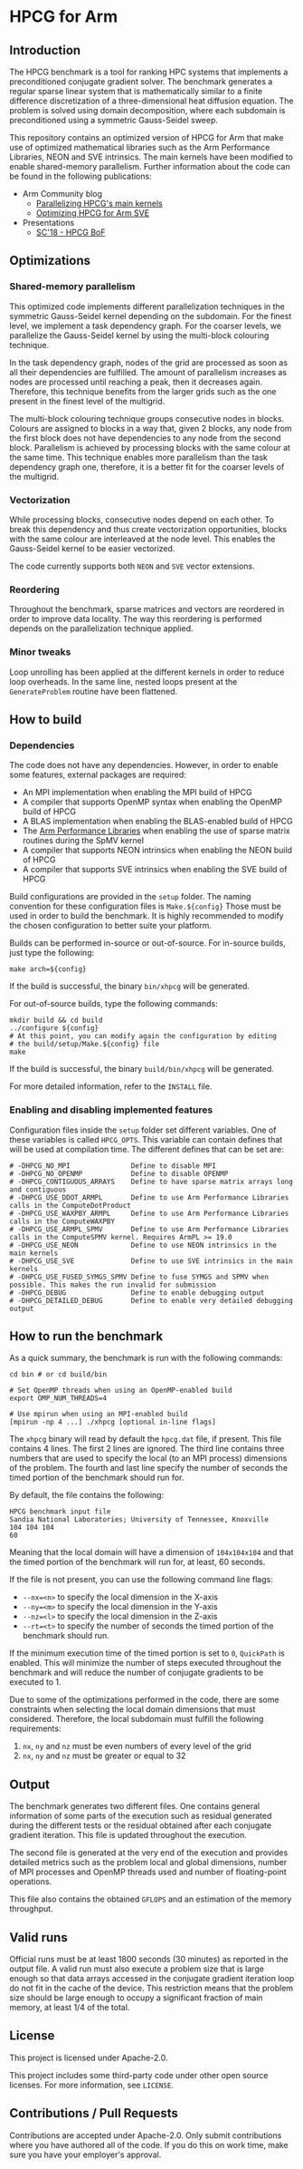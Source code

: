 # HPCG for Arm

## Introduction

The HPCG benchmark is a tool for ranking HPC systems that implements a preconditioned conjugate gradient solver. The benchmark generates a regular sparse linear system that is mathematically similar to a finite difference discretization of a three-dimensional heat diffusion equation. The problem is solved using domain decomposition, where each subdomain is preconditioned using a symmetric Gauss-Seidel sweep.

This repository contains an optimized version of HPCG for Arm that make use of optimized mathematical libraries such as the Arm Performance Libraries, NEON and SVE intrinsics. The main kernels have been modified to enable shared-memory parallelism. Further information about the code can be found in the following publications:

  * Arm Community blog
    * [Parallelizing HPCG's main kernels](https://community.arm.com/developer/tools-software/hpc/b/hpc-blog/posts/parallelizing-hpcg)
    * [Optimizing HPCG for Arm SVE](https://community.arm.com/developer/tools-software/hpc/b/hpc-blog/posts/optimizing-hpcg-for-arm-sve)
  * Presentations
    * [SC'18 - HPCG BoF](https://www.hpcg-benchmark.org/downloads/sc18/sc18_hpcg_bof.pdf)


## Optimizations

### Shared-memory parallelism

This optimized code implements different parallelization techniques in the symmetric Gauss-Seidel kernel depending on the subdomain. For the finest level, we implement a task dependency graph. For the coarser levels, we parallelize the Gauss-Seidel kernel by using the multi-block colouring technique.

In the task dependency graph, nodes of the grid are processed as soon as all their dependencies are fulfilled. The amount of parallelism increases as nodes are processed until reaching a peak, then it decreases again. Therefore, this technique benefits from the larger grids such as the one present in the finest level of the multigrid.

The multi-block colouring technique groups consecutive nodes in blocks. Colours are assigned to blocks in a way that, given 2 blocks, any node from the first block does not have dependencies to any node from the second block. Parallelism is achieved by processing blocks with the same colour at the same time. This technique enables more parallelism than the task dependency graph one, therefore, it is a better fit for the coarser levels of the multigrid.

### Vectorization

While processing blocks, consecutive nodes depend on each other. To break this dependency and thus create vectorization opportunities, blocks with the same colour are interleaved at the node level. This enables the Gauss-Seidel kernel to be easier vectorized.

The code currently supports both ``NEON`` and ``SVE`` vector extensions.

### Reordering

Throughout the benchmark, sparse matrices and vectors are reordered in order to improve data locality. The way this reordering is performed depends on the parallelization technique applied.

### Minor tweaks

Loop unrolling has been applied at the different kernels in order to reduce loop overheads. In the same line, nested loops present at the ``GenerateProblem`` routine have been flattened.

## How to build

### Dependencies

The code does not have any dependencies. However, in order to enable some features, external packages are required:

  * An MPI implementation when enabling the MPI build of HPCG
  * A compiler that supports OpenMP syntax when enabling the OpenMP build of HPCG
  * A BLAS implementation when enabling the BLAS-enabled build of HPCG
  * The [Arm Performance Libraries](https://developer.arm.com/tools-and-software/server-and-hpc/arm-architecture-tools/arm-performance-libraries) when enabling the use of sparse matrix routines during the SpMV kernel
  * A compiler that supports NEON intrinsics when enabling the NEON build of HPCG
  * A compiler that supports SVE intrinsics when enabling the SVE build of HPCG

Build configurations are provided in the ``setup`` folder. The naming convention for these configuration files is ``Make.${config}`` Those must be used in order to build the benchmark. It is highly recommended to modify the chosen configuration to better suite your platform.

Builds can be performed in-source or out-of-source. For in-source builds, just type the following:

```
make arch=${config}
```

If the build is successful, the binary ``bin/xhpcg`` will be generated.

For out-of-source builds, type the following commands:

```
mkdir build && cd build
../configure ${config}
# At this point, you can modify again the configuration by editing
# the build/setup/Make.${config} file
make
```

If the build is successful, the binary ``build/bin/xhpcg`` will be generated.

For more detailed information, refer to the ``INSTALL`` file.

### Enabling and disabling implemented features

Configuration files inside the ``setup`` folder set different variables. One of these variables is called ``HPCG_OPTS``. This variable can contain defines that will be used at compilation time. The different defines that can be set are:

```
# -DHPCG_NO_MPI               Define to disable MPI
# -DHPCG_NO_OPENMP	          Define to disable OPENMP
# -DHPCG_CONTIGUOUS_ARRAYS    Define to have sparse matrix arrays long and contiguous
# -DHPCG_USE_DDOT_ARMPL       Define to use Arm Performance Libraries calls in the ComputeDotProduct
# -DHPCG_USE_WAXPBY_ARMPL     Define to use Arm Performance Libraries calls in the ComputeWAXPBY
# -DHPCG_USE_ARMPL_SPMV       Define to use Arm Performance Libraries calls in the ComputeSPMV kernel. Requires ArmPL >= 19.0
# -DHPCG_USE_NEON             Define to use NEON intrinsics in the main kernels
# -DHPCG_USE_SVE              Define to use SVE intrinsics in the main kernels
# -DHPCG_USE_FUSED_SYMGS_SPMV Define to fuse SYMGS and SPMV when possible. This makes the run invalid for submission
# -DHPCG_DEBUG                Define to enable debugging output
# -DHPCG_DETAILED_DEBUG       Define to enable very detailed debugging output
```

## How to run the benchmark

As a quick summary, the benchmark is run with the following commands:

```
cd bin # or cd build/bin

# Set OpenMP threads when using an OpenMP-enabled build
export OMP_NUM_THREADS=4

# Use mpirun when using an MPI-enabled build
[mpirun -np 4 ...] ./xhpcg [optional in-line flags]
```

The ``xhpcg`` binary will read by default the ``hpcg.dat`` file, if present. This file contains 4 lines. The first 2 lines are ignored. The third line contains three numbers that are used to specify the local (to an MPI process) dimensions of the problem. The fourth and last line specify the number of seconds the timed portion of the benchmark should run for.

By default, the file contains the following:

```
HPCG benchmark input file
Sandia National Laboratories; University of Tennessee, Knoxville
104 104 104
60
```

Meaning that the local domain will have a dimension of ``104x104x104`` and that the timed portion of the benchmark will run for, at least, 60 seconds.

If the file is not present, you can use the following command line flags:

  *  ``--nx=<n>`` to specify the local dimension in the X-axis
  *  ``--ny=<m>`` to specify the local dimension in the Y-axis
  *  ``--nz=<l>`` to specify the local dimension in the Z-axis
  *  ``--rt=<t>`` to specify the number of seconds the timed portion of the benchmark should run.

If the minimum execution time of the timed portion is set to ``0``, ``QuickPath`` is enabled. This will minimize the number of steps executed throughout the benchmark and will reduce the number of conjugate gradients to be executed to 1.

Due to some of the optimizations performed in the code, there are some constraints when selecting the local domain dimensions that must considered. Therefore, the local subdomain must fulfill the following requirements:

  1. ``nx``, ``ny`` and ``nz`` must be even numbers of every level of the grid
  2. ``nx``, ``ny`` and ``nz`` must be greater or equal to 32

## Output

The benchmark generates two different files. One contains general information of some parts of the execution such as residual generated during the different tests or the residual obtained after each conjugate gradient iteration. This file is updated throughout the execution.

The second file is generated at the very end of the execution and provides detailed metrics such as the problem local and global dimensions, number of MPI processes and OpenMP threads used and number of floating-point operations.

This file also contains the obtained ``GFLOPS`` and an estimation of the memory throughput.

## Valid runs

Official runs must be at least 1800 seconds (30 minutes) as reported in the output file. A valid run must also execute a problem size that is large enough so that data arrays accessed in the conjugate gradient iteration loop do not fit in the cache of the device. This restriction means that the problem size should be large enough to occupy a significant fraction of main memory, at least 1/4 of the total.

## License

This project is licensed under Apache-2.0.

This project includes some third-party code under other open source licenses. For more information, see ``LICENSE``.

## Contributions / Pull Requests

Contributions are accepted under Apache-2.0. Only submit contributions where you have authored all of the code. If you do this on work time, make sure you have your employer's approval.
